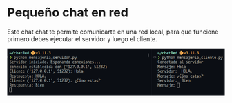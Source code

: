 # Pequeño chat en red

Este chat chat te permite comunicarte en una red local, para que funcione primero debes ejecutar el servidor y luego el cliente.

![chat](img/chat.png)
